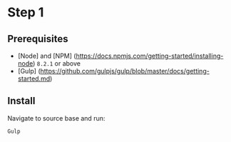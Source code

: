 # Step 1

## Prerequisites

* [Node] and [NPM] (https://docs.npmjs.com/getting-started/installing-node) `8.2.1` or above
* [Gulp] (https://github.com/gulpjs/gulp/blob/master/docs/getting-started.md) 


## Install

Navigate to source base and run:

```shell
Gulp
```

